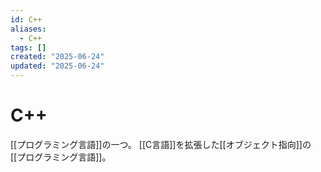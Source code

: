 ```yaml
---
id: C++
aliases:
  - C++
tags: []
created: "2025-06-24"
updated: "2025-06-24"
---
```


# C++
[[プログラミング言語]]の一つ。
[[C言語]]を拡張した[[オブジェクト指向]]の[[プログラミング言語]]。
